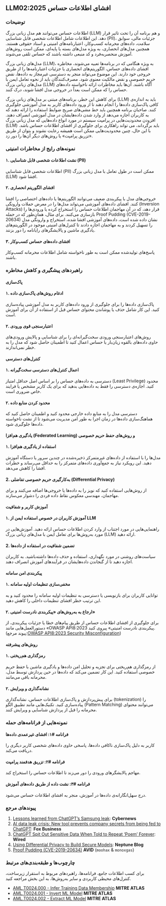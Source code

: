 ## LLM02:2025 افشای اطلاعات حساس

### توضیحات

اطلاعات حساس می‌توانند هم مدل زبانی بزرگ (LLM) و هم برنامه آن را تحت تاثیر قرار دهد. این اطلاعات شامل اطلاعات شخصی قابل شناسایی (PII)، جزئیات مالی، سوابق سلامت، داده‌های محرمانه کسب‌وکار، اعتبارنامه‌های امنیتی و اسناد حقوقی هستند. همچنین مدل‌های انحصاری، به ویژه مدل‌های بسته یا پایه‌ای، ممکن است روش‌های آموزش منحصر‌به‌فرد و کد منبعی داشته باشند که  حساس تلقی می‌شوند.

مدل‌های زبانی بزرگ (LLM)، به ویژه هنگامی که در برنامه‌ها تعبیه می‌شوند، مخاطره افشای داده‌های حساس، الگوریتم‌های انحصاری یا جزئیات اعتبارنامه‌ها را از طریق خروجی خود دارند. این موضوع می‌تواند منجر به دسترسی غیرمجاز به داده‌ها، نقض حریم خصوصی و نقض مالکیت معنوی شود. مصرف‌کنندگان باید از نحوه تعامل ایمن با مدل‌های زبانی بزرگ (LLM) آگاه باشند. آن‌ها باید مخاطرات ارائه ناخواسته داده‌های حساس را که ممکن است بعداً در خروجی مدل افشا شوند، درک کنند.

برای کاهش این خطر، برنامه‌های مبتنی بر مدل‌های زبانی بزرگ (LLM) باید به اندازه‌ی کافی پاک‌سازی داده‌ها را انجام دهند تا از ورود داده‌های کاربر به مدل آموزشی جلوگیری کنند. صاحبان برنامه همچنین باید خط مشی‌های صریح ضوابط استفاده را ارائه دهند که به کاربران اجازه می‌دهد از وارد شدن داده‌هایشان در مدل آموزشی انصراف دهند. افزودن محدودیت‌هایی در پرامپت سیستم در مورد انواع داده‌هایی که مدل زبانی بزرگ (LLM) باید برگرداند، می تواند راهکاری برای جلوگیری از افشای اطلاعات حساس باشد. با این حال، چنین محدودیت‌هایی ممکن است همیشه رعایت نشوند و بتوان از طریق «تزریق پرامپت» یا روش‌های دیگر آن‌ها را دور زد.

### نمونه‌های رایج از مخاطرات امنیتی

#### ۱. نشت اطلاعات شخصی قابل شناسایی (PII)

اطلاعات شخصی قابل شناسایی (PII) ممکن است در طول تعامل با مدل زبانی بزرگ (LLM) افشا شود.

#### ۲. افشای الگوریتم انحصاری

  خروجی‌های مدل با پیکربندی ضعیف می‌توانند الگوریتم‌ها یا داده‌های اختصاصی را افشا کنند. افشای داده‌های آموزشی می‌تواند مدل‌ها را در معرض حملات وارونگی (Inversion Attacks) قرار دهد، که در آن مهاجمان اطلاعات حساس را استخراج کرده یا ورودی‌ها را بازسازی می‌کنند. برای مثال، همان‌طور که در حمله Proof Pudding (CVE-2019-20634) نشان داده شده‌ است، داده‌های آموزشی افشا شده، استخراج و وارونگی مدل را تسهیل کردند و به مهاجمان اجازه دادند تا کنترل‌های امنیتی موجود در الگوریتم‌های یادگیری ماشین و پالایشگرهای رایانامه را دور بزنند.

#### ۳. افشای داده‌های حساس کسب‌و‌کار

  پاسخ‌های تولیدشده ممکن است به طور ناخواسته شامل اطلاعات محرمانه کسب‌وکار باشند.

### راهبردهای پیشگیری و کاهش مخاطره

#### پاک‌سازی

#### ۱. ادغام روش‌های پاک‌سازی داده

  پاک‌سازی داده‌‌ها را برای جلوگیری از ورود داده‌های کاربر به مدل آموزشی پیاده‌سازی کنید. این کار شامل حذف یا پوشاندن محتوای حساس قبل از استفاده از آن برای آموزش است.

#### ۲. اعتبارسنجی قوی ورودی

  روش‌های اعتبارسنجی ورودی سخت‌گیرانه‌ای را برای شناسایی و پالایش ورودی‌های حاوی داده‌های بالقوه زیان‌بار یا حساس اعمال کنید تا اطمینان حاصل شود که مدل را به خطر نمی‌اندازند.

#### کنترل‌های دسترسی

#### ۱. اعمال کنترل‌های دسترسی سخت‌گیرانه

  دسترسی به داده‌های حساس را بر اساس اصل حداقل امتیاز (Least Privilege) محدود کنید. اجازه‌ی دسترسی را فقط به داده‌هایی بدهید که برای یک کاربر مشخص یا فرایند خاص ضروری است.

#### ۲. محدود‌ کردن منابع داده

  دسترسی مدل را به منابع داده خارجی محدود کنید و اطمینان حاصل کنید که هماهنگ‌سازی داده‌ها در زمان اجرا به طور امن مدیریت می‌شود تا از نشت ناخواسته داده‌ها جلوگیری شود.

#### یادگیری هم‌افزا (Federated Learning) و روش‌های حفظ حریم خصوصی

#### ۱. استفاده از یادگیری هم‌افزا

  مدل‌ها را با استفاده از داده‌های غیرمتمرکز ذخیره‌شده در چندین سرور یا دستگاه آموزش دهید. این رویکرد نیاز به جمع‌آوری داده‌های متمرکز را به حداقل می‌رساند و خطرات افشا را کاهش می‌دهد.

#### 2. به‌کارگیری حریم خصوصی تفاضلی (Differential Privacy)

  از روش‌هایی استفاده کنید که نویز را به داده‌ها یا خروجی‌ها اضافه می‌کنند و برای مهاجمان، مهندسی معکوس نقاط داده فردی را دشوار می‌سازند.

#### آموزش کاربر و شفافیت

#### ۱. آموزش کاربران در خصوص استفاده ایمن از LLM

  راهنمایی‌هایی در مورد اجتناب از وارد کردن اطلاعات حساس ارائه دهید. آموزش‌هایی در مورد به‌روش‌ها برای تعامل ایمن با مدل‌های زبانی بزرگ (LLM) ارائه دهید.

#### 2. تضمین شفافیت در استفاده از داده‌ها

  سیاست‌های روشنی در مورد نگهداری، استفاده و حذف داده‌ها داشته‌باشید. به کاربران اجازه دهید تا از گنجاندن داده‌هایشان در فرآیندهای آموزش انصراف دهند.

#### پیکربندی امن سامانه

#### ۱. مخفی‌سازی تنظیمات اولیه سامانه

  توانایی کاربران برای بازنویسی یا دسترسی به تنظیمات اولیه سامانه را محدود کنید و به این ترتیب خطر افشای تنظیمات داخلی را کاهش دهید.

#### ۲. ارجاع به به‌روش‌های «پیکربندی نادرست امنیتی»

  برای جلوگیری از افشای اطلاعات حساس از طریق پیام‌های خطا یا جزئیات پیکربندی، از دستورالعمل‌هایی مانند «OWASP API8:2023 پیکربندی نادرست امنیتی» پیروی کنید.
  (پیوند مرجع:[OWASP API8:2023 Security Misconfiguration](https://owasp.org/API-Security/editions/2023/en/0xa8-security-misconfiguration/))

#### روش‌های پیشرفته

#### ۱. رمزگذاری هم‌ریختی

  از رمزگذاری هم‌ریختی برای تجزیه و تحلیل امن داده‌ها و یادگیری ماشین با حفظ حریم خصوصی استفاده کنید. این کار تضمین می‌کند که داده‌ها در حین پردازش توسط مدل، محرمانه باقی می‌مانند.

#### ۲. نشانه‌گذاری و ویرایش

  برای پیش‌پردازش و پاک‌سازی اطلاعات حساس، نشانه‌گذاری (tokenization) را پیاده‌سازی کنید. تکنیک‌هایی مانند تطبیق الگو (Pattern Matching) می‌توانند محتوای محرمانه را قبل از پردازش شناسایی و ویرایش کنند.

### نمونه‌هایی از فرانامه‌های حمله

#### فرانامه #۱: افشای غیرعمدی داده‌ها

  کاربر به دلیل پاک‌سازی ناکافی داده‌ها، پاسخی حاوی داده‌های شخصی کاربر دیگری را دریافت می‌کند.

#### فرانامه #۲: تزریق هدفمند پرامپت

  مهاجم پالایشگرهای ورودی را دور می‌زند تا اطلاعات حساس را استخراج کند.

#### فرانامه #۳: نشت داده از طریق داده‌های آموزش

  درج سهل‌انگارانه‌ی داده‌ها در آموزش، منجر به افشای اطلاعات حساس می‌شود.

### پیوندهای مرجع

1. [Lessons learned from ChatGPT’s Samsung leak](https://cybernews.com/security/chatgpt-samsung-leak-explained-lessons/): **Cybernews**
2. [AI data leak crisis: New tool prevents company secrets from being fed to ChatGPT](https://www.foxbusiness.com/politics/ai-data-leak-crisis-prevent-company-secrets-chatgpt): **Fox Business**
3. [ChatGPT Spit Out Sensitive Data When Told to Repeat ‘Poem’ Forever](https://www.wired.com/story/chatgpt-poem-forever-security-roundup/): **Wired**
4. [Using Differential Privacy to Build Secure Models](https://neptune.ai/blog/using-differential-privacy-to-build-secure-models-tools-methods-best-practices): **Neptune Blog**
5. [Proof Pudding (CVE-2019-20634)](https://avidml.org/database/avid-2023-v009/) **AVID** (`moohax` & `monoxgas`)

### چارچوب‌ها و طبقه‌بندی‌های مرتبط

برای کسب اطلاعات جامع، فرانامه‌ها، راهبردهای مربوط به استقرار زیرساخت، کنترل‌های محیطی کاربردی و سایر به‌روش‌ها، به این بخش مراجعه کنید.

- [AML.T0024.000 - Infer Training Data Membership](https://atlas.mitre.org/techniques/AML.T0024.000) **MITRE ATLAS**
- [AML.T0024.001 - Invert ML Model](https://atlas.mitre.org/techniques/AML.T0024.001) **MITRE ATLAS**
- [AML.T0024.002 - Extract ML Model](https://atlas.mitre.org/techniques/AML.T0024.002) **MITRE ATLAS**
